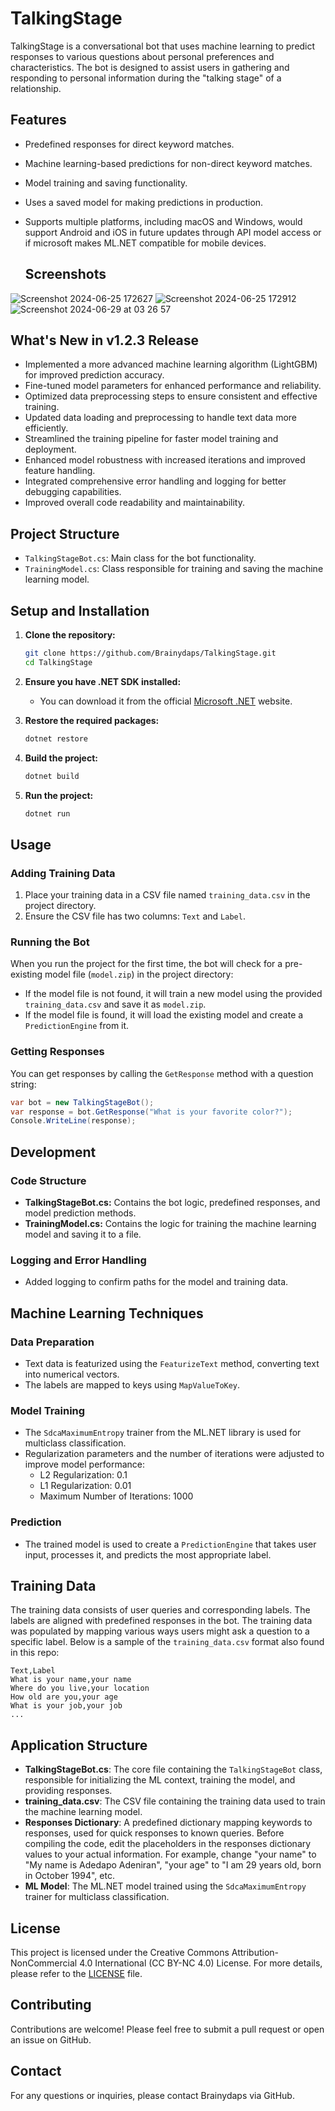 # TalkingStage

TalkingStage is a conversational bot that uses machine learning to predict responses to various questions about personal preferences and characteristics. The bot is designed to assist users in gathering and responding to personal information during the "talking stage" of a relationship.

## Features

- Predefined responses for direct keyword matches.
- Machine learning-based predictions for non-direct keyword matches.
- Model training and saving functionality.
- Uses a saved model for making predictions in production.
- Supports multiple platforms, including macOS and Windows, would support Android and iOS in future updates through API model access or if microsoft makes ML.NET compatible for mobile devices.

  ## Screenshots
![Screenshot 2024-06-25 172627](https://github.com/Brainydaps/TalkingStage/assets/41041115/7b8825b7-c394-4861-92b6-55dd1c005c8d)
![Screenshot 2024-06-25 172912](https://github.com/Brainydaps/TalkingStage/assets/41041115/2a04c075-23b4-4ae5-a9c1-87972993eff6)
![Screenshot 2024-06-29 at 03 26 57](https://github.com/Brainydaps/TalkingStage/assets/41041115/b3a18c48-0370-4471-8e84-2e24a2abfdd3)

## What's New in v1.2.3 Release

- Implemented a more advanced machine learning algorithm (LightGBM) for improved prediction accuracy.
- Fine-tuned model parameters for enhanced performance and reliability.
- Optimized data preprocessing steps to ensure consistent and effective training.
- Updated data loading and preprocessing to handle text data more efficiently.
- Streamlined the training pipeline for faster model training and deployment.
- Enhanced model robustness with increased iterations and improved feature handling.
- Integrated comprehensive error handling and logging for better debugging capabilities.
- Improved overall code readability and maintainability.


## Project Structure

- `TalkingStageBot.cs`: Main class for the bot functionality.
- `TrainingModel.cs`: Class responsible for training and saving the machine learning model.

## Setup and Installation

1. **Clone the repository:**

    ```sh
    git clone https://github.com/Brainydaps/TalkingStage.git
    cd TalkingStage
    ```

2. **Ensure you have .NET SDK installed:**
    - You can download it from the official [Microsoft .NET](https://dotnet.microsoft.com/download) website.

3. **Restore the required packages:**

    ```sh
    dotnet restore
    ```

4. **Build the project:**

    ```sh
    dotnet build
    ```

5. **Run the project:**

    ```sh
    dotnet run
    ```

## Usage

### Adding Training Data

1. Place your training data in a CSV file named `training_data.csv` in the project directory.
2. Ensure the CSV file has two columns: `Text` and `Label`.

### Running the Bot

When you run the project for the first time, the bot will check for a pre-existing model file (`model.zip`) in the project directory:
- If the model file is not found, it will train a new model using the provided `training_data.csv` and save it as `model.zip`.
- If the model file is found, it will load the existing model and create a `PredictionEngine` from it.

### Getting Responses

You can get responses by calling the `GetResponse` method with a question string:
```csharp
var bot = new TalkingStageBot();
var response = bot.GetResponse("What is your favorite color?");
Console.WriteLine(response);
```

## Development

### Code Structure

- **TalkingStageBot.cs:** Contains the bot logic, predefined responses, and model prediction methods.
- **TrainingModel.cs:** Contains the logic for training the machine learning model and saving it to a file.

### Logging and Error Handling

- Added logging to confirm paths for the model and training data.

## Machine Learning Techniques

### Data Preparation
- Text data is featurized using the `FeaturizeText` method, converting text into numerical vectors.
- The labels are mapped to keys using `MapValueToKey`.

### Model Training
- The `SdcaMaximumEntropy` trainer from the ML.NET library is used for multiclass classification.
- Regularization parameters and the number of iterations were adjusted to improve model performance:
  - L2 Regularization: 0.1
  - L1 Regularization: 0.01
  - Maximum Number of Iterations: 1000

### Prediction
- The trained model is used to create a `PredictionEngine` that takes user input, processes it, and predicts the most appropriate label.

## Training Data

The training data consists of user queries and corresponding labels. The labels are aligned with predefined responses in the bot. The training data was populated by mapping various ways users might ask a question to a specific label. Below is a sample of the `training_data.csv` format also found in this repo:

```csv
Text,Label
What is your name,your name
Where do you live,your location
How old are you,your age
What is your job,your job
...
```

## Application Structure

- **TalkingStageBot.cs**: The core file containing the `TalkingStageBot` class, responsible for initializing the ML context, training the model, and providing responses.
- **training_data.csv**: The CSV file containing the training data used to train the machine learning model.
- **Responses Dictionary**: A predefined dictionary mapping keywords to responses, used for quick responses to known queries. Before compiling the code, edit the placeholders in the responses dictionary values to your actual information. For example, change "your name" to "My name is Adedapo Adeniran", "your age" to "I am 29 years old, born in October 1994", etc.
- **ML Model**: The ML.NET model trained using the `SdcaMaximumEntropy` trainer for multiclass classification.

## License

This project is licensed under the Creative Commons Attribution-NonCommercial 4.0 International (CC BY-NC 4.0) License. For more details, please refer to the [LICENSE](LICENSE) file.

## Contributing

Contributions are welcome! Please feel free to submit a pull request or open an issue on GitHub.

## Contact

For any questions or inquiries, please contact Brainydaps via GitHub.
